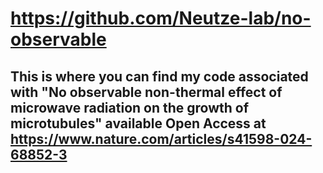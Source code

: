 # https://github.com/Neutze-lab/no-observable
## This is where you can find my code associated with "No observable non-thermal effect of microwave radiation on the growth of microtubules" available Open Access at https://www.nature.com/articles/s41598-024-68852-3 

